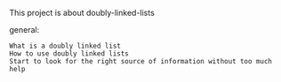 This project is about doubly-linked-lists

general:

    What is a doubly linked list
    How to use doubly linked lists
    Start to look for the right source of information without too much help

